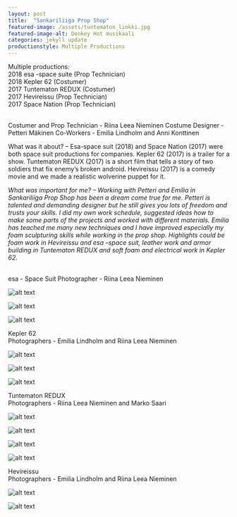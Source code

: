 ```yaml
---
layout: post
title:  "Sankariliiga Prop Shop"
featured-image: /assets/tuntematon_linkki.jpg
featured-image-alt: Donkey Hot musikaali 
categories: jekyll update
productionstyle: Multiple Productions
---
```

  Multiple productions:  
   2018 esa -space suite (Prop Technician)  
   2018 Kepler 62 (Costumer)  
   2017 Tuntematon REDUX (Costumer)  
   2017 Hevireissu (Prop Technician)  
   2017 Space Nation (Prop Technician)  
  <br/>
<p></p>
  Costumer and Prop Technician - Riina Leea Nieminen  
  Costume Designer - Petteri Mäkinen  
  Co-Workers - Emilia Lindholm and Anni Konttinen  
  <br/>
<p></p>
<div class="post-text-alone"> 
  What was it about? – Esa-space suit (2018) and Space Nation (2017) were both space suit productions for companies. Kepler 62 (2017) is a trailer for a show. Tuntematon REDUX (2017) is a short film that tells a story of two soldiers that fix enemy’s broken android. Hevireissu (2017) is a comedy movie and we made a realistic wolverine puppet for it. 
<p></p>
  <em>What was important for me? – Working with Petteri and Emilia in Sankariliiga Prop Shop has been a dream come true for me. Petteri is talented and demanding designer but he still gives you lots of freedom and trusts your skills. I did my own work schedule, suggested ideas how to make some parts of the projects and worked with different materials. Emilia has teached me many new techniques and I have improved especially my foam sculpturing skills while working in the prop shop. Highlights could be foam work in Hevireissu and esa –space suit, leather work and armor building in Tuntematon REDUX and soft foam and electrical work in Kepler 62.</em>
<p></p>
</div>


  <br/>
  esa - Space Suit  
  Photographer - Riina Leea Nieminen  

![alt text](/assets/projects/liiga1.jpg)

![alt text](/assets/projects/liiga2.jpg)

![alt text](/assets/projects/liiga3.jpg)

  Kepler 62  
  Photographers - Emilia Lindholm and Riina Leea Nieminen  

![alt text](/assets/projects/liiga4.jpg)

![alt text](/assets/projects/liiga5.jpg)

![alt text](/assets/projects/liiga6.jpg)

  Tuntematon REDUX  
  Photographers - Riina Leea Nieminen and Marko Saari  

![alt text](/assets/projects/liiga7.jpg)

![alt text](/assets/projects/liiga8.jpg)

![alt text](/assets/projects/liiga9.jpg)

![alt text](/assets/projects/liiga10.jpg)

  Hevireissu  
  Photographers - Emilia Lindholm and Riina Leea Nieminen  

![alt text](/assets/projects/liiga11.jpg)

![alt text](/assets/projects/liiga12.jpg)